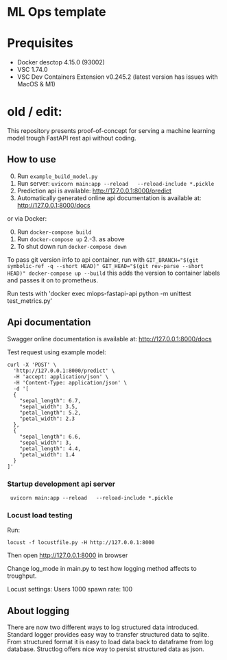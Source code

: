 # ML Ops template

# Prequisites

 - Docker desctop 4.15.0 (93002)
 - VSC 1.74.0
 - VSC Dev Containers Extension v0.245.2 (latest version has issues with MacOS & M1)

# old / edit: 
This repository presents proof-of-concept for serving a machine learning model trough FastAPI rest api without coding.

## How to use

0. Run `example_build_model.py`
1. Run server: `uvicorn main:app --reload   --reload-include *.pickle` 
2. Prediction api is available: http://127.0.0.1:8000/predict
3. Automatically generated online api documentation is available at: http://127.0.0.1:8000/docs

or via Docker:

0. Run `docker-compose build`
1. Run `docker-compose up`
2.-3. as above
4. To shut down run `docker-compose down`

To pass git version info to api container, run with `GIT_BRANCH="$(git symbolic-ref -q --short HEAD)" GIT_HEAD="$(git rev-parse --short HEAD)" docker-compose up --build`
this adds the version to container labels and passes it on to prometheus.

Run tests with 'docker exec mlops-fastapi-api python -m unittest test_metrics.py'

## Api documentation

Swagger online documentation is available at: http://127.0.0.1:8000/docs

Test request using example model:

    curl -X 'POST' \
      'http://127.0.0.1:8000/predict' \
      -H 'accept: application/json' \
      -H 'Content-Type: application/json' \
      -d '[
      {
        "sepal_length": 6.7,
        "sepal_width": 3.5,
        "petal_length": 5.2,
        "petal_width": 2.3
      },
      {
        "sepal_length": 6.6,
        "sepal_width": 3,
        "petal_length": 4.4,
        "petal_width": 1.4
      }
    ]'

### Startup development api server

     uvicorn main:app --reload   --reload-include *.pickle  


### Locust load testing

Run:

    locust -f locustfile.py -H http://127.0.0.1:8000

Then open http://127.0.0.1:8000 in browser

Change log_mode in main.py to test how logging method affects to troughput.

Locust settings:  Users 1000 spawn rate: 100


## About logging

There are now two different ways to log structured data introduced.
Standard logger provides easy way to transfer structured data to sqlite. 
From structured format it is easy to load data back to dataframe from log database.
Structlog offers nice way to persist structured data as json.